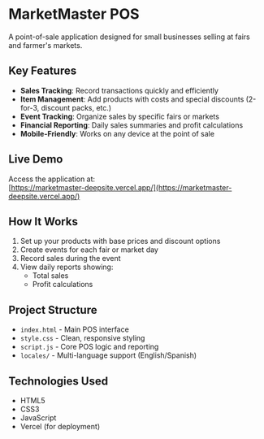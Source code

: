 # MarketMaster POS

A point-of-sale application designed for small businesses selling at fairs and farmer's markets.

## Key Features

- **Sales Tracking**: Record transactions quickly and efficiently
- **Item Management**: Add products with costs and special discounts (2-for-3, discount packs, etc.)
- **Event Tracking**: Organize sales by specific fairs or markets
- **Financial Reporting**: Daily sales summaries and profit calculations
- **Mobile-Friendly**: Works on any device at the point of sale

## Live Demo

Access the application at:  
[https://marketmaster-deepsite.vercel.app/](https://marketmaster-deepsite.vercel.app/)

## How It Works

1. Set up your products with base prices and discount options
2. Create events for each fair or market day
3. Record sales during the event
4. View daily reports showing:
   - Total sales
   - Profit calculations

## Project Structure

- `index.html` - Main POS interface
- `style.css` - Clean, responsive styling
- `script.js` - Core POS logic and reporting
- `locales/` - Multi-language support (English/Spanish)

## Technologies Used

- HTML5
- CSS3
- JavaScript
- Vercel (for deployment)
